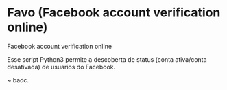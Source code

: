 # Favo (Facebook account verification online)

Facebook account verification online

Esse script Python3 permite a descoberta de status (conta ativa/conta desativada) de usuarios do Facebook.

~ badc.
